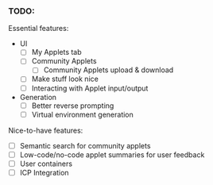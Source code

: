 ### TODO:

Essential features:

- UI
    - [ ] My Applets tab
    - [ ] Community Applets
        - [ ] Community Applets upload & download
    - [ ] Make stuff look nice
    - [ ] Interacting with Applet input/output

- Generation
    - [ ] Better reverse prompting
    - [ ] Virtual environment generation

Nice-to-have features:
- [ ] Semantic search for community applets
- [ ] Low-code/no-code applet summaries for user feedback
- [ ] User containers
- [ ] ICP Integration